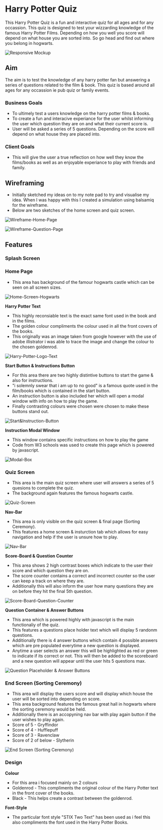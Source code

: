 # Harry Potter Quiz

This Harry Potter Quiz is a fun and interactive quiz for all ages and for any occassion. This quiz is designed to test your wizzarding knowledge of the famous Harry Potter Films. Depending on how you well you score will depend on what house you are sorted into. So go head and find out where you belong in hogwarts. 

![Responsive Mockup](https://github.com/CharlesB91/harry-potter-quiz/blob/master/assets/images/readme-img/hp-screens.PNG)

## Aim

The aim is to test the knowledge of any harry potter fan but answering a series of questions related to the film & book. This quiz is based around all ages for any occassion ie pub quiz or family events. 

### Business Goals

- To ultimely test a users knowledge on the harry potter films & books. 
- To create a fun and interacive experiance for the user whilst informing the user which question they are on and what their current score is.
- User will be asked a series of 5 questions. Depending on the score will depend on what house they are placed into. 

### Client Goals

- This will give the user a true reflection on how well they know the films/books as well as an enjoyable experiance to play with friends and family. 

## Wireframing

- Initially sketched my ideas on to my note pad to try and visualise my idea. When I was happy with this I created a simulation using balsamiq for the wireframe. 
- Below are two sketches of the home screen and quiz screen. 

![Wireframe-Home-Page](https://github.com/CharlesB91/harry-potter-quiz/blob/master/assets/images/readme-img/Wireframe-front-screen.png)

![Wireframe-Question-Page](https://github.com/CharlesB91/harry-potter-quiz/blob/master/assets/images/readme-img/Wireframe-question-screen.png)


## Features

### Splash Screen

### Home Page

- This area has background of the famour hogwarts castle which can be seen on all screen sizes. 

![Home-Screen-Hogwarts](https://github.com/CharlesB91/harry-potter-quiz/blob/master/assets/images/readme-img/home-screen.PNG)


**Harry Potter Text**

- This highly reconsiable text is the exact same font used in the book and in the films. 
- The golden colour compliments the colour used in all the front covers of the books.
- This originally was an image taken from google however with the use of adobe illistrator i was able to trace the image and change the colour to the chosen goldenrod. 

![Harry-Potter-Logo-Text](https://github.com/CharlesB91/harry-potter-quiz/blob/master/assets/images/Harry-Potter-Logo-New.png)


**Start Button & Instructions Button**

- For this area there are two highly distintive buttons to start the game & also for instructions.
- "i solemnly swear that i am up to no good" is a famous quote used in the film/books which is contained in the start button.
- An instruction button is also included her which will open a modal window with info on how to play the game. 
- Finally contrasting colours were chosen were chosen to make these buttons stand out. 

![Start&Instruction-Button](https://github.com/CharlesB91/harry-potter-quiz/blob/master/assets/images/readme-img/font-buttons.PNG)


**Instruction Modal Window**

- This window contains specific instructions on how to play the game 
- Code from W3 schools was used to create this page which is powered by javascript. 

![Modal-Box](https://github.com/CharlesB91/harry-potter-quiz/blob/master/assets/images/readme-img/instruction-tab.PNG)


### Quiz Screen

- This area is the main quiz screen where user will answers a series of 5 quesions to complete the quiz. 
- The background again features the famous hogwarts castle. 

![Quiz-Screen](https://github.com/CharlesB91/harry-potter-quiz/blob/master/assets/images/readme-img/quiz-screen.PNG)

**Nav-Bar**

- This area is only visible on the quiz screen & final page (Sorting Ceremony). 
- This features a home screen & insturction tab which allows for easy navigation and help if the user is unsure how to play. 

![Nav-Bar](https://github.com/CharlesB91/harry-potter-quiz/blob/master/assets/images/readme-img/nav-bar.PNG)

**Score-Board & Question Counter**

- This area shows 2 high contrast boxes which indicate to the user their score and which question they are on. 
- The score counter contains a correct and incorrect counter so the user can keep a track on where they are.
- Additionally this will also inform the user how many questions they are on before they hit the final 5th question. 

![Score-Board-Question-Counter](https://github.com/CharlesB91/harry-potter-quiz/blob/master/assets/images/readme-img/score-board-question-counter.PNG)


**Question Container & Answer Buttons**

- This area which is powered highly with javascript is the main functionaliy of the quiz.
- This features a questions place holder text which will display 5 randonm questions.
- Additionally there is 4 answer buttons which contain 4 possible answers which are pre populated everytime a new question is displayed. 
- Anytime a user selects an answer this will be highlighted as red or green to indicate if its correct or not. This will then be added to the scoreboard and a new question will appear until the user hits 5 questions max. 

![Question Placeholder & Answer Buttons](https://github.com/CharlesB91/harry-potter-quiz/blob/master/assets/images/readme-img/questions-answer-buttons.PNG)

### End Screen (Sorting Ceremony)

- This area will display the users score and will display which house the user will be sorted into depending on score.
- This area background features the famous great hall in hogwarts where the sorting ceremony would be held.
- Additionally there is an accopyning nav bar with play again button if the user wishes to play again.
- Score of 5 - Gryffindor
- Score of 4 - Hufflepuff
- Score of 3 - Ravenclaw
- Score of 2 of below - Slytherin

![End Screen (Sorting Ceremony)](https://github.com/CharlesB91/harry-potter-quiz/blob/master/assets/images/readme-img/end-screen-house-sort.PNG)


### Design

**Colour**

- For this area i focused mainly on 2 colours
- Goldenrod - This compliments the original colour of the Harry Potter text in the front cover of the books.
- Black - This helps create a contrast between the goldenrod. 

**Font-Style**

- The particular font style "STIX Two Text" has been used as i feel this also compliments the font used in the Harry Potter Books.










